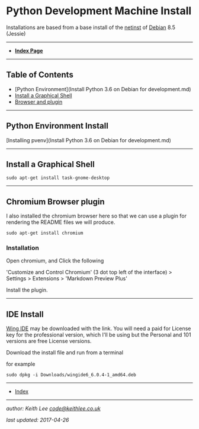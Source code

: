 # Python Development Machine Install

Installations are based from a base install of the [netinst](https://www.debian.org/releases/stable/debian-installer/) of [Debian](https://www.debian.org/) 8.5 (Jessie)

----

* **[Index Page](README.md)**

----

## Table of Contents

* [Python Environment](Install Python 3.6 on Debian for development.md)
* [Install a Graphical Shell](DevelopmentMachineInstall.md#Install-a-Graphical-Shell)
* [Browser and plugin](DevelopmentMachineInstall.md#chromiumbrowserplugin)



----

## Python Environment Install
[Installing pvenv](Install Python 3.6 on Debian for development.md)

----

## Install a Graphical Shell

  `sudo apt-get install task-gnome-desktop`


----

## Chromium Browser plugin

I also installed the chromium browser here so that we can use a plugin for rendering the README files we will produce.

  `sudo apt-get install chromium`

### Installation

Open chromium, and Click the following

'Customize and Control Chromium' (3 dot top left of the interface) > Settings > Extensions > 'Markdown Preview Plus'

Install the plugin.

----

## IDE Install

[Wing IDE](http://www.wingware.com/) may be downloaded with the link.
You will need a paid for License key for the professional version, which I'll be using but the Personal and 101 versions are free License versions.

Download the install file and run from a terminal

for example

 `sudo dpkg -i Downloads/wingide6_6.0.4-1_amd64.deb`



----


* [Index](README.md)


----

*author: Keith Lee <code@keithlee.co.uk>*

*last updated: 2017-04-26*


